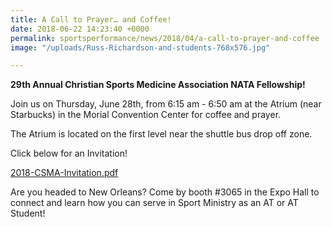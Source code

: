 ```yaml
---
title: A Call to Prayer… and Coffee!
date: 2018-06-22 14:23:40 +0000
permalink: sportsperformance/news/2018/04/a-call-to-prayer-and-coffee
image: "/uploads/Russ-Richardson-and-students-768x576.jpg"

---
```

**29th Annual Christian Sports Medicine Association NATA Fellowship!**

Join us on Thursday, June 28th, from 6:15 am - 6:50 am at the Atrium (near Starbucks) in the Morial Convention Center for coffee and prayer.

The Atrium is located on the first level near the shuttle bus drop off zone.

Click below for an Invitation!

[2018-CSMA-Invitation.pdf](/uploads/2018-CSMA-Invitation.pdf "2018-CSMA-Invitation.pdf")

Are you headed to New Orleans? Come by booth #3065 in the Expo Hall to connect and learn how you can serve in Sport Ministry as an AT or AT Student!